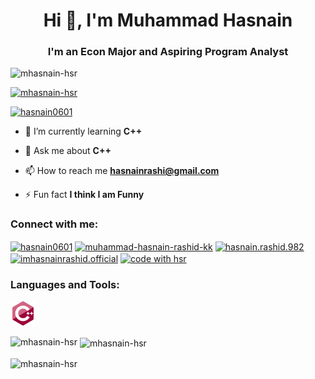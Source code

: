 <h1 align="center">Hi 👋, I'm Muhammad Hasnain</h1>
<h3 align="center">I'm an Econ Major and Aspiring Program Analyst</h3>

<p align="left"> <img src="https://komarev.com/ghpvc/?username=mhasnain-hsr&label=Profile%20views&color=0e75b6&style=flat" alt="mhasnain-hsr" /> </p>

<p align="left"> <a href="https://github.com/ryo-ma/github-profile-trophy"><img src="https://github-profile-trophy.vercel.app/?username=mhasnain-hsr" alt="mhasnain-hsr" /></a> </p>

<p align="left"> <a href="https://twitter.com/hasnain0601" target="blank"><img src="https://img.shields.io/twitter/follow/hasnain0601?logo=twitter&style=for-the-badge" alt="hasnain0601" /></a> </p>

- 🌱 I’m currently learning **C++**

- 💬 Ask me about **C++**

- 📫 How to reach me **hasnainrashi@gmail.com**

- ⚡ Fun fact **I think I am Funny**

<h3 align="left">Connect with me:</h3>
<p align="left">
<a href="https://twitter.com/hasnain0601" target="blank"><img align="center" src="https://raw.githubusercontent.com/rahuldkjain/github-profile-readme-generator/master/src/images/icons/Social/twitter.svg" alt="hasnain0601" height="30" width="40" /></a>
<a href="https://linkedin.com/in/muhammad-hasnain-rashid-kk" target="blank"><img align="center" src="https://raw.githubusercontent.com/rahuldkjain/github-profile-readme-generator/master/src/images/icons/Social/linked-in-alt.svg" alt="muhammad-hasnain-rashid-kk" height="30" width="40" /></a>
<a href="https://fb.com/hasnain.rashid.982" target="blank"><img align="center" src="https://raw.githubusercontent.com/rahuldkjain/github-profile-readme-generator/master/src/images/icons/Social/facebook.svg" alt="hasnain.rashid.982" height="30" width="40" /></a>
<a href="https://instagram.com/imhasnainrashid.official" target="blank"><img align="center" src="https://raw.githubusercontent.com/rahuldkjain/github-profile-readme-generator/master/src/images/icons/Social/instagram.svg" alt="imhasnainrashid.official" height="30" width="40" /></a>
<a href="https://www.youtube.com/c/code with hsr" target="blank"><img align="center" src="https://raw.githubusercontent.com/rahuldkjain/github-profile-readme-generator/master/src/images/icons/Social/youtube.svg" alt="code with hsr" height="30" width="40" /></a>
</p>

<h3 align="left">Languages and Tools:</h3>
<p align="left"> <a href="https://www.w3schools.com/cpp/" target="_blank" rel="noreferrer"> <img src="https://raw.githubusercontent.com/devicons/devicon/master/icons/cplusplus/cplusplus-original.svg" alt="cplusplus" width="40" height="40"/> </a> </p>

<p><img align="left" src="https://github-readme-stats.vercel.app/api/top-langs?username=mhasnain-hsr&show_icons=true&locale=en&layout=compact" alt="mhasnain-hsr" /></p>

<p>&nbsp;<img align="center" src="https://github-readme-stats.vercel.app/api?username=mhasnain-hsr&show_icons=true&locale=en" alt="mhasnain-hsr" /></p>

<p><img align="center" src="https://github-readme-streak-stats.herokuapp.com/?user=mhasnain-hsr&" alt="mhasnain-hsr" /></p>
